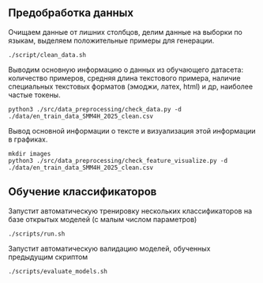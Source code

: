 ## Предобработка данных

Очищаем данные от лишних столбцов, делим данные на выборки по языкам, выделяем положительные примеры для генерации.

```
./script/clean_data.sh
```

Выводим основную информацию о данных из обучающего датасета: количество примеров, средняя длина текстового примера,
наличие специальных текстовых форматов (эмоджи, латех, html) и др, наиболее частые токены.
```
python3 ./src/data_preprocessing/check_data.py -d ./data/en_train_data_SMM4H_2025_clean.csv
```

Вывод основной информации о тексте и визуализация этой информации в графиках.
```
mkdir images
python3 ./src/data_preprocessing/check_feature_visualize.py -d ./data/en_train_data_SMM4H_2025_clean.csv
```

## Обучение классификаторов

Запустит автоматическую тренировку нескольких классификаторов на базе открытых моделей (с малым числом параметров)
```
./scripts/run.sh
```

Запустит автоматическую валидацию моделей, обученных предыдущим скриптом
```
./scripts/evaluate_models.sh
```